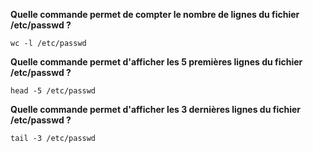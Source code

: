 **Quelle commande permet de compter le nombre de lignes du fichier /etc/passwd ?**

`wc -l /etc/passwd`


**Quelle commande permet d'afficher les 5 premières lignes du fichier /etc/passwd ?**

`head -5 /etc/passwd`

**Quelle commande permet d'afficher les 3 dernières lignes du fichier /etc/passwd ?**

`tail -3 /etc/passwd`
